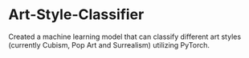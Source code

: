 # Art-Style-Classifier
Created a machine learning model that can classify different art styles (currently Cubism, Pop Art and Surrealism) utilizing PyTorch.
